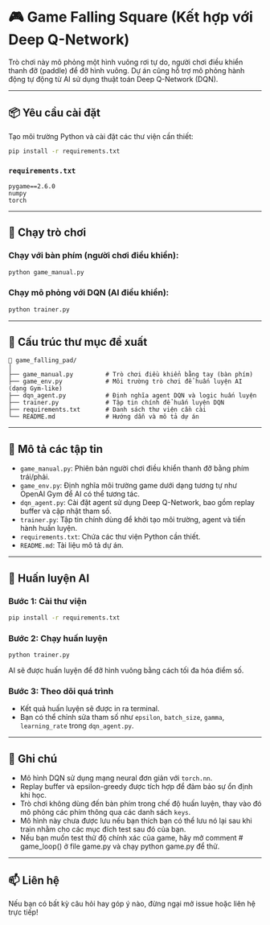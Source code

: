 
# 🎮 Game Falling Square (Kết hợp với Deep Q-Network)

Trò chơi này mô phỏng một hình vuông rơi tự do, người chơi điều khiển thanh đỡ (paddle) để đỡ hình vuông. Dự án cũng hỗ trợ mô phỏng hành động tự động từ AI sử dụng thuật toán Deep Q-Network (DQN).

---

## 📦 Yêu cầu cài đặt

Tạo môi trường Python và cài đặt các thư viện cần thiết:

```bash
pip install -r requirements.txt
```

### `requirements.txt`
```
pygame==2.6.0
numpy
torch
```

---

## 🚀 Chạy trò chơi

### Chạy với bàn phím (người chơi điều khiển):
```bash
python game_manual.py
```

### Chạy mô phỏng với DQN (AI điều khiển):
```bash
python trainer.py
```

---

## 🧪 Cấu trúc thư mục đề xuất

```
📂 game_falling_pad/
│
├── game_manual.py         # Trò chơi điều khiển bằng tay (bàn phím)
├── game_env.py            # Môi trường trò chơi để huấn luyện AI (dạng Gym-like)
├── dqn_agent.py           # Định nghĩa agent DQN và logic huấn luyện
├── trainer.py             # Tập tin chính để huấn luyện DQN
├── requirements.txt       # Danh sách thư viện cần cài
└── README.md              # Hướng dẫn và mô tả dự án
```

---

## 📄 Mô tả các tập tin

- `game_manual.py`: Phiên bản người chơi điều khiển thanh đỡ bằng phím trái/phải.
- `game_env.py`: Định nghĩa môi trường game dưới dạng tương tự như OpenAI Gym để AI có thể tương tác.
- `dqn_agent.py`: Cài đặt agent sử dụng Deep Q-Network, bao gồm replay buffer và cập nhật tham số.
- `trainer.py`: Tập tin chính dùng để khởi tạo môi trường, agent và tiến hành huấn luyện.
- `requirements.txt`: Chứa các thư viện Python cần thiết.
- `README.md`: Tài liệu mô tả dự án.

---

## 🤖 Huấn luyện AI

### Bước 1: Cài thư viện

```bash
pip install -r requirements.txt
```

### Bước 2: Chạy huấn luyện
```bash
python trainer.py
```

AI sẽ được huấn luyện để đỡ hình vuông bằng cách tối đa hóa điểm số.

### Bước 3: Theo dõi quá trình
- Kết quả huấn luyện sẽ được in ra terminal.
- Bạn có thể chỉnh sửa tham số như `epsilon`, `batch_size`, `gamma`, `learning_rate` trong `dqn_agent.py`.

---

## 🧠 Ghi chú

- Mô hình DQN sử dụng mạng neural đơn giản với `torch.nn`.
- Replay buffer và epsilon-greedy được tích hợp để đảm bảo sự ổn định khi học.
- Trò chơi không dùng đến bàn phím trong chế độ huấn luyện, thay vào đó mô phỏng các phím thông qua các danh sách `keys`.
- Mô hình này chưa được lưu nếu bạn thích bạn có thể lưu nó lại sau khi train nhằm cho các mục đích test sau đó của bạn.
- Nếu bạn muốn test thử độ chính xác của game, hãy mở comment # game_loop() ở file game.py và chạy python game.py để thử.

---

## 📫 Liên hệ

Nếu bạn có bất kỳ câu hỏi hay góp ý nào, đừng ngại mở issue hoặc liên hệ trực tiếp!
